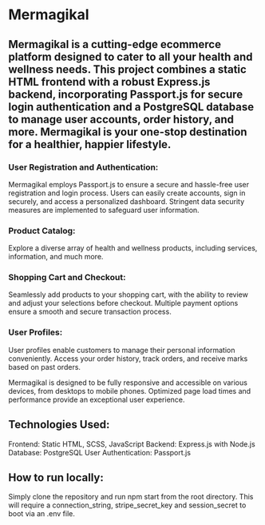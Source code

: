 # Mermagikal

## Mermagikal is a cutting-edge ecommerce platform designed to cater to all your health and wellness needs. This project combines a static HTML frontend with a robust Express.js backend, incorporating Passport.js for secure login authentication and a PostgreSQL database to manage user accounts, order history, and more. Mermagikal is your one-stop destination for a healthier, happier lifestyle.

### User Registration and Authentication:

Mermagikal employs Passport.js to ensure a secure and hassle-free user registration and login process.
Users can easily create accounts, sign in securely, and access a personalized dashboard.
Stringent data security measures are implemented to safeguard user information.

### Product Catalog:

Explore a diverse array of health and wellness products, including services, information, and much more.

### Shopping Cart and Checkout:

Seamlessly add products to your shopping cart, with the ability to review and adjust your selections before checkout.
Multiple payment options ensure a smooth and secure transaction process.

### User Profiles:

User profiles enable customers to manage their personal information conveniently.
Access your order history, track orders, and receive marks based on past orders.

Mermagikal is designed to be fully responsive and accessible on various devices, from desktops to mobile phones.
Optimized page load times and performance provide an exceptional user experience.


## Technologies Used:

Frontend: Static HTML, SCSS, JavaScript
Backend: Express.js with Node.js
Database: PostgreSQL
User Authentication: Passport.js

## How to run locally:

Simply clone the repository and run npm start from the root directory. This will require a connection_string, stripe_secret_key and session_secret to boot via an .env file. 
